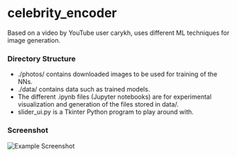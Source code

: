 
# celebrity_encoder
Based on a video by YouTube user carykh, uses different ML techniques for image generation.

### Directory Structure

 - ./photos/ contains downloaded images to be used for training of the NNs.
 - ./data/ contains data such as trained models.
 - The different .ipynb files (Jupyter notebooks) are for experimental visualization and generation of the files stored in data/.
 - slider_ui.py is a Tkinter Python program to play around with.

### Screenshot
![Example Screenshot](https://i.imgur.com/z8gtkTR.png)


